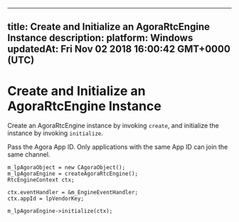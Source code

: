 
---
title: Create and Initialize an AgoraRtcEngine Instance
description: 
platform: Windows
updatedAt: Fri Nov 02 2018 16:00:42 GMT+0000 (UTC)
---
# Create and Initialize an AgoraRtcEngine Instance
Create an AgoraRtcEngine instance by invoking <code>create</code>, and initialize the instance by invoking <code>initialize</code>.

Pass the Agora App ID. Only applications with the same App ID can join the same channel.

```
m_lpAgoraObject = new CAgoraObject();
m_lpAgoraEngine = createAgoraRtcEngine();
RtcEngineContext ctx;

ctx.eventHandler = &m_EngineEventHandler;
ctx.appId = lpVendorKey;

m_lpAgoraEngine->initialize(ctx);
```

